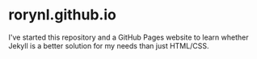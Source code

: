 # rorynl.github.io

I've started this repository and a GitHub Pages website to learn whether Jekyll is a better solution for my needs than just HTML/CSS.
